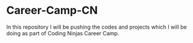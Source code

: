 # Career-Camp-CN
In this repository I will be pushing the codes and projects which I will be doing as part of Coding Ninjas Career Camp.
